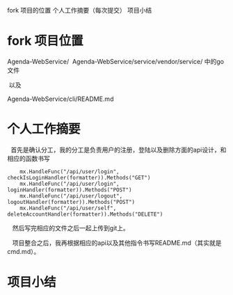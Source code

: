 fork 项目的位置
个人工作摘要（每次提交）
项目小结



# fork 项目位置
Agenda-WebService/
  Agenda-WebService/service/vendor/service/ 中的go文件
  
  以及
  
  Agenda-WebService/cli/README.md


# 个人工作摘要
   
   首先是确认分工，我的分工是负责用户的注册，登陆以及删除方面的api设计，和相应的函数书写
   
```
	mx.HandleFunc("/api/user/login", checkIsLoginHandler(formatter)).Methods("GET")
	mx.HandleFunc("/api/user/login", loginHandler(formatter)).Methods("POST")
	mx.HandleFunc("/api/user/logout", logoutHandler(formatter)).Methods("POST")
	mx.HandleFunc("/api/user/self", deleteAccountHandler(formatter)).Methods("DELETE")
```
    然后写完相应的文件之后一起上传到git上。
    
    项目整合之后，我再根据相应的api以及其他指令书写README.md（其实就是cmd.md）。
    	
# 项目小结

